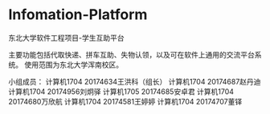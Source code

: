 # Infomation-Platform
东北大学软件工程项目-学生互助平台

主要功能包括代取快递、拼车互助、失物认领，以及可在软件上通用的交流平台系统。
使用范围为东北大学浑南校区。

小组成员：
计算机1704 20174634王洪科（组长）
计算机1704 20174687赵丹迪
计算机1704 20174956刘炯驿
计算机1705 20174685安卓君 
计算机1704 20174680万欣航
计算机1704 20174581王婷婷
计算机1704 20174707董铎
